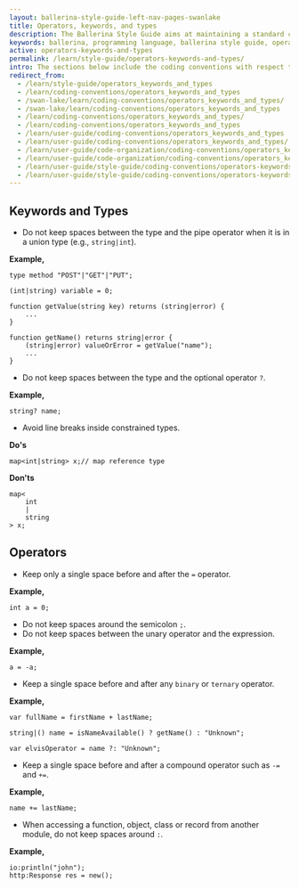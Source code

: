 ```yaml
---
layout: ballerina-style-guide-left-nav-pages-swanlake
title: Operators, keywords, and types
description: The Ballerina Style Guide aims at maintaining a standard coding style among the Ballerina community. The Ballerina code formatting tools are based on this guide.
keywords: ballerina, programming language, ballerina style guide, operators, keywords, types
active: operators-keywords-and-types
permalink: /learn/style-guide/operators-keywords-and-types/
intro: The sections below include the coding conventions with respect to operators, keywords, and types.
redirect_from:
  - /learn/style-guide/operators_keywords_and_types
  - /learn/coding-conventions/operators_keywords_and_types
  - /swan-lake/learn/coding-conventions/operators_keywords_and_types/
  - /swan-lake/learn/coding-conventions/operators_keywords_and_types
  - /learn/coding-conventions/operators_keywords_and_types/
  - /learn/coding-conventions/operators_keywords_and_types
  - /learn/user-guide/coding-conventions/operators_keywords_and_types
  - /learn/user-guide/coding-conventions/operators_keywords_and_types/
  - /learn/user-guide/code-organization/coding-conventions/operators_keywords_and_types/
  - /learn/user-guide/code-organization/coding-conventions/operators_keywords_and_types
  - /learn/user-guide/style-guide/coding-conventions/operators-keywords-and-types
  - /learn/user-guide/style-guide/coding-conventions/operators-keywords-and-types/
---
```


## Keywords and Types
* Do not keep spaces between the type and the pipe operator when it is in a union type (e.g., `string|int`).
  
**Example,**

```ballerina
type method "POST"|"GET"|"PUT";
    
(int|string) variable = 0;
  
function getValue(string key) returns (string|error) {
    ...
}
  
function getName() returns string|error {
    (string|error) valueOrError = getValue("name");
    ...
}
```

* Do not keep spaces between the type and the optional operator `?`.
  
**Example,**

```ballerina
string? name;
```

* Avoid line breaks inside constrained types.
  
**Do's**

```ballerina
map<int|string> x;// map reference type
```
  
**Don'ts**

```ballerina
map<
    int
    |
    string
> x;
```

## Operators
* Keep only a single space before and after the `=` operator.
  
**Example,**

```ballerina
int a = 0;
```

* Do not keep spaces around the semicolon `;`.
* Do not keep spaces between the unary operator and the expression.

**Example,**

```ballerina
a = -a;
``` 

* Keep a single space before and after any `binary` or `ternary` operator.

**Example,**

```ballerina
var fullName = firstName + lastName;
  
string|() name = isNameAvailable() ? getName() : "Unknown";
  
var elvisOperator = name ?: "Unknown";
```

* Keep a single space before and after a compound operator such as `-=` and `+=`.

**Example,**

```ballerina
name += lastName;
```

* When accessing a function, object, class or record from another module, do not keep spaces around `:`.
  
**Example,**
  
```ballerina
io:println("john");
http:Response res = new();
```

<div class="cGitButtonContainer"><p data-button="iGitStarText">"Star"</p><p data-button="iGitWatchText">"Watch"</p></div>


<style> #tree-expand-all , #tree-collapse-all, .cTocElements {display:none;} .cGitButtonContainer {padding-left: 40px;display: none;} </style>
